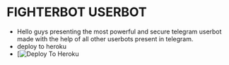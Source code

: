 # FIGHTERBOT USERBOT
* Hello guys presenting the most powerful and secure telegram userbot made with the help of all other userbots present in telegram.
* deploy to heroku
* [![Deploy To Heroku](https://dashboard.heroku.com/new?template=https%3A%2F%2Fgithub.com%2FComradeDear%2FFIGHTERBOT)
